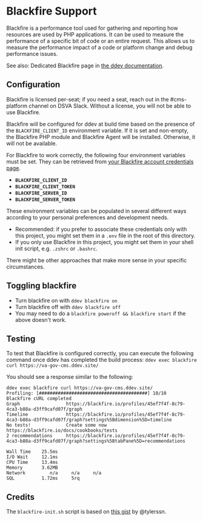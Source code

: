 # Blackfire Support

Blackfire is a performance tool used for gathering and reporting how resources are used by PHP applications.  It can be used to measure the performance of a specific bit of code or an entire request.  This allows us to measure the performance impact of a code or platform change and debug performance issues.

See also: Dedicated Blackfire page in [the ddev documentation]([https://ddev.readthedocs.io/en/stable/users/blackfire-profiling/](https://ddev.readthedocs.io/en/latest/users/debugging-profiling/blackfire-profiling/)).

## Configuration
Blackfire is licensed per-seat; if you need a seat, reach out in the #cms-platform channel on DSVA Slack.  Without a license, you will not be able to use Blackfire.

Blackfire will be configured for ddev at build time based on the presence of the `BLACKFIRE_CLIENT_ID` environment variable.  If it is set and non-empty, the Blackfire PHP module and Blackfire Agent will be installed. Otherwise, it will not be available. 

For Blackfire to work correctly, the following four environment variables must be set. They can be retrieved from [your Blackfire account credentials page](https://blackfire.io/my/settings/credentials).
- **`BLACKFIRE_CLIENT_ID`**
- **`BLACKFIRE_CLIENT_TOKEN`**
- **`BLACKFIRE_SERVER_ID`**
- **`BLACKFIRE_SERVER_TOKEN`**

These environment variables can be populated in several different ways according to your personal preferences and development needs.
- Recommended: if you prefer to associate these credentials only with this project, you might set them in a `.env` file in the root of this directory.
- If you only use Blackfire in this project, you might set them in your shell init script, e.g. `.zshrc` or `.bashrc`.

There might be other approaches that make more sense in your specific circumstances.

## Toggling blackfire

* Turn blackfire on with `ddev blackfire on`
* Turn blackfire off with `ddev blackfire off`
* You may need to do a `blackfire poweroff && blackfire start` if the above doesn't work. 

## Testing
To test that Blackfire is configured correctly, you can execute the following command once ddev has completed the build process: `ddev exec blackfire curl https://va-gov-cms.ddev.site/`

You should see a response similar to the following:
```
ddev exec blackfire curl https://va-gov-cms.ddev.site/
Profiling: [########################################] 10/10
Blackfire cURL completed
Graph                 https://blackfire.io/profiles/45ef7f4f-8c79-4ca3-b88a-d3ff9cafd07f/graph
Timeline              https://blackfire.io/profiles/45ef7f4f-8c79-4ca3-b88a-d3ff9cafd07f/graph?settings%5Bdimension%5D=timeline
No tests!             Create some now https://blackfire.io/docs/cookbooks/tests
2 recommendations     https://blackfire.io/profiles/45ef7f4f-8c79-4ca3-b88a-d3ff9cafd07f/graph?settings%5BtabPane%5D=recommendations

Wall Time    25.5ms
I/O Wait     12.1ms
CPU Time     13.4ms
Memory       3.62MB
Network         n/a     n/a     n/a
SQL          1.72ms     5rq
```

## Credits
The `blackfire-init.sh` script is based on [this gist](https://gist.github.com/tylerssn/8923149702d4a796c5e103412c2370c3) by @tylerssn.
